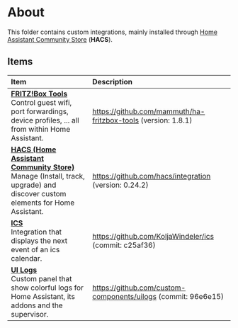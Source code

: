 # About

This folder contains custom integrations, mainly installed through [Home Assistant Community Store](https://hacs.xyz/) (**HACS**).

## Items

| Item | Description |
|:-----|:------------|
| **[FRITZ!Box Tools](fritzbox_tools)**<BR>Control guest wifi, port forwardings, device profiles, ... all from within Home Assistant. | <https://github.com/mammuth/ha-fritzbox-tools> (version: 1.8.1) |
| **[HACS (Home Assistant Community Store)](hacs)**<BR>Manage (Install, track, upgrade) and discover custom elements for Home Assistant. | <https://github.com/hacs/integration> (version: 0.24.2) |
| **[ICS](ics)**<BR>Integration that displays the next event of an ics calendar. | <https://github.com/KoljaWindeler/ics> (commit: c25af36) |
| **[UI Logs](uilogs)**<BR>Custom panel that show colorful logs for Home Assistant, its addons and the supervisor. | <https://github.com/custom-components/uilogs> (commit: 96e6e15) |
